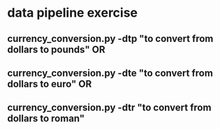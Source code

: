 # data pipeline exercise
## currency_conversion.py -dtp "to convert from dollars to pounds" OR
## currency_conversion.py -dte "to convert from dollars to euro" OR
## currency_conversion.py -dtr "to convert from dollars to roman"